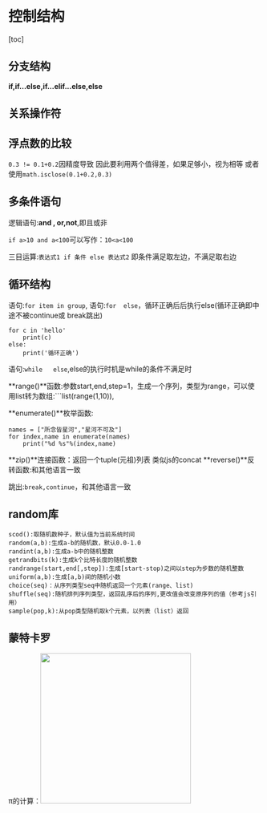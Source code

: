 # 控制结构

[toc]

## 分支结构

**if,if...else,if...elif...else,else**


## 关系操作符

## 浮点数的比较

```0.3 != 0.1+0.2```因精度导致
因此要利用两个值得差，如果足够小，视为相等
或者使用```math.isclose(0.1+0.2,0.3)```

## 多条件语句

逻辑语句:**and , or,not**,即且或非

```if a>10 and a<100```可以写作：```10<a<100```

三目运算:```表达式1 if 条件 else 表达式2```
即条件满足取左边，不满足取右边

## 循环结构

语句:```for item in group```,
语句:```for  else```，循环正确后后执行else(循环正确即中途不被continue或 break跳出)

    for c in 'hello'
        print(c)
    else:
        print('循环正确')

语句:```while   else```,else的执行时机是while的条件不满足时

**range()**函数:参数start,end,step=1，生成一个序列，类型为range，可以使用list转为数组:```list(range(1,10)),

**enumerate()**枚举函数:

    names = ["所念皆星河","星河不可及"]
    for index,name in enumerate(names)
        print("%d %s"%(index,name)
**zip()**连接函数：返回一个tuple(元祖)列表
        类似js的concat
**reverse()**反转函数:和其他语言一致

跳出:```break,continue```，和其他语言一致

## random库

```
scod():取随机数种子，默认值为当前系统时间
random(a,b):生成a-b的随机数，默认0.0-1.0
randint(a,b):生成a-b中的随机整数
getrandbits(k):生成k个比特长度的随机整数
randrange(start,end[,step]):生成[start-stop)之间以step为步数的随机整数
uniform(a,b):生成[a,b)间的随机小数
choice(seq)：从序列类型seq中随机返回一个元素(range、list)
shuffle(seq):随机排列序列类型，返回乱序后的序列,更改值会改变原序列的值（参考js引用）
sample(pop,k):从pop类型随机取k个元素，以列表（list）返回
```

## 蒙特卡罗

π的计算：<img height="300" src="/images/蒙特卡罗.png">
